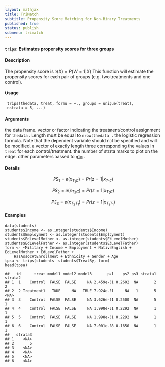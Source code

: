 ```yaml
---
layout: mathjax	
title: TriMatch
subtitle: Propensity Score Matching for Non-Binary Treatments
published: true
status: publish
submenu: trimatch
---
```



#### `trips`: Estimates propensity scores for three groups ####

#### Description ####


 The propensity score is $e(X)=P({ W }=1|X)$ This
 function will estimate the propensity scores for each
 pair of groups (e.g. two treatments and one control).


#### Usage ####

     
     trips(thedata, treat, formu = ~., groups = unique(treat),
     nstrata = 5, ...)


#### Arguments ####

the data frame. vector or factor indicating the treatment/control assignment for `thedata` . Length must be equal to `nrow(thedata)` . the logistic regression formula. Note that the dependent variable should not be specified and will be modified. a vector of exactly length three corresponding the values in `treat` for each control/treatment. the number of strata marks to plot on the edge. other parameters passed to [`glm`](glm.html) .

#### Details ####


  
$${ PS }_{ 1 }=e({ x }_{ { T }_{ 1 }C })=Pr(z=1|{ x}_{ { T }_{ 1 }C })$$
  
$${ PS }_{ 2 }=e({ x }_{ { T }_{2 }C })=Pr(z=1|{ x }_{ { T }_{ 2 }C })$$
  
$${ PS }_{ 3}=e({ x }_{ { T }_{ 2 }{ T }_{ 1 } })=Pr(z=1|{ x }_{ { T}_{ 2 }{ T }_{ 1 } })$$
 


#### Examples ####


    
    data(students)
    students$Income <- as.integer(students$Income)
    students$Employment <- as.integer(students$Employment)
    students$EdLevelMother <- as.integer(students$EdLevelMother)
    students$EdLevelFather <- as.integer(students$EdLevelFather)
    form <- ~Military + Income + Employment + NativeEnglish + EdLevelMother + EdLevelFather + 
        HasAssocAtEnrollment + Ethnicity + Gender + Age
    tpsa <- trips(students, students$TreatBy, form)
    head(tpsa)

    ##   id      treat model1 model2 model3       ps1    ps2 ps3 strata1 strata2
    ## 1  1    Control  FALSE  FALSE     NA 2.459e-01 0.2602  NA       2       2
    ## 2  2 Treatment1   TRUE     NA   TRUE 7.924e-01     NA   1       5    <NA>
    ## 3  3    Control  FALSE  FALSE     NA 3.626e-01 0.2500  NA       5       1
    ## 4  4    Control  FALSE  FALSE     NA 1.998e-01 0.2292  NA       1       1
    ## 5  5    Control  FALSE  FALSE     NA 1.998e-01 0.2292  NA       1       1
    ## 6  6    Control  FALSE  FALSE     NA 7.001e-08 0.1650  NA       1       1
    ##   strata3
    ## 1    <NA>
    ## 2       5
    ## 3    <NA>
    ## 4    <NA>
    ## 5    <NA>
    ## 6    <NA>

